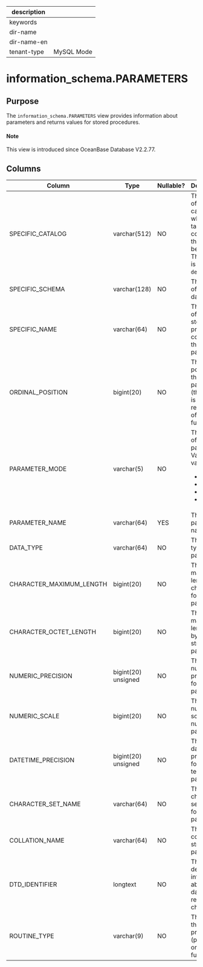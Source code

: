 |description||
|---|---|
|keywords||
|dir-name||
|dir-name-en||
|tenant-type|MySQL Mode|

# information_schema.PARAMETERS

## Purpose

The `information_schema.PARAMETERS` view provides information about parameters and returns values for stored procedures.

<main id="notice" type='explain'>
  <h4>Note</h4>
  <p>This view is introduced since OceanBase Database V2.2.77. </p>
</main>

## Columns

| Column | Type | Nullable? | Description |
| --- | --- | --- | --- |
| SPECIFIC_CATALOG | varchar(512) | NO | The name of the catalog to which the table containing the column belongs. The value is always `def`. |
| SPECIFIC_SCHEMA | varchar(128) | NO | The name of the database. |
| SPECIFIC_NAME | varchar(64) | NO | The name of the stored procedure containing the parameter. |
| ORDINAL_POSITION | bigint(20) | NO | The position of the parameter (the value is 0 for the return value of a function). |
| PARAMETER_MODE | varchar(5) | NO | The mode of the parameter. Valid values:<ul><li>   IN</li><li>   OUT</li><li>   INOUT</li><li>    NULL</li></ul> |
| PARAMETER_NAME | varchar(64) | YES | The parameter name. |
| DATA_TYPE | varchar(64) | NO | The data type of the parameter. |
| CHARACTER_MAXIMUM_LENGTH | bigint(20) | NO | The maximum length in characters for string parameters. |
| CHARACTER_OCTET_LENGTH | bigint(20) | NO | The maximum length in bytes for string parameters. |
| NUMERIC_PRECISION | bigint(20) unsigned | NO | The numeric precision for numeric parameters. |
| NUMERIC_SCALE | bigint(20) | NO | The numeric scale for numeric parameters. |
| DATETIME_PRECISION | bigint(20) unsigned | NO | The datetime precision for temporal parameters. |
| CHARACTER_SET_NAME | varchar(64) | NO | The character set name for string parameters. |
| COLLATION_NAME | varchar(64) | NO | The collation for string parameters. |
| DTD_IDENTIFIER | longtext | NO | The detailed information about the data type recorded in characters. |
| ROUTINE_TYPE | varchar(9) | NO | The type of the stored procedure (procedure or function). |
